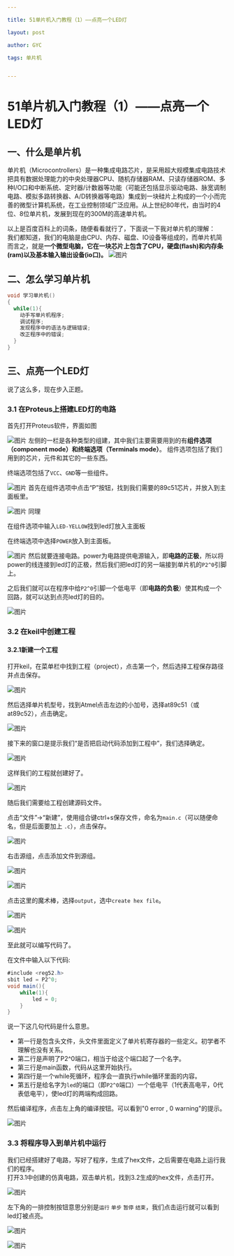 ```yaml
---

title: 51单片机入门教程（1）——点亮一个LED灯

layout: post

author: GYC

tags: 单片机


---
```

# 51单片机入门教程（1）——点亮一个LED灯
## 一、什么是单片机
单片机（Microcontrollers）是一种集成电路芯片，是采用超大规模集成电路技术把具有数据处理能力的中央处理器CPU、随机存储器RAM、只读存储器ROM、多种I/O口和中断系统、定时器/计数器等功能（可能还包括显示驱动电路、脉宽调制电路、模拟多路转换器、A/D转换器等电路）集成到一块硅片上构成的一个小而完善的微型计算机系统，在工业控制领域广泛应用。从上世纪80年代，由当时的4位、8位单片机，发展到现在的300M的高速单片机。    

以上是百度百科上的词条，随便看看就行了，下面说一下我对单片机的理解：      
我们都知道，我们的电脑是由CPU、内存、磁盘、IO设备等组成的，而单片机简而言之，就是**一个微型电脑，它在一块芯片上包含了CPU，硬盘(flash)和内存条(ram)以及基本输入输出设备(io口)。**
![图片](https://raw.githubusercontent.com/ChasorG/ChasorG.github.io/master/_posts/181027/1.png)
## 二、怎么学习单片机

``` Java
void 学习单片机()
{
  while(1){
    动手写单片机程序;
    调试程序;
    发现程序中的语法与逻辑错误;
    改正程序中的错误;
  }
}
```
## 三、点亮一个LED灯 
说了这么多，现在步入正题。
### 3.1 在Proteus上搭建LED灯的电路    

首先打开Proteus软件，界面如图    


![图片](https://raw.githubusercontent.com/ChasorG/ChasorG.github.io/master/_posts/181027/2.png)
左侧的一栏是各种类型的组建，其中我们主要需要用到的有**组件选项（component mode）**和**终端选项（Terminals mode）**。
组件选项包括了我们用到的芯片，元件和其它的一些东西。      

终端选项包括了`VCC`、`GND`等一些组件。    


![图片](https://raw.githubusercontent.com/ChasorG/ChasorG.github.io/master/_posts/181027/3.png)
首先在组件选项中点击“P”按钮，找到我们需要的89c51芯片，并放入到主面板里。    


![图片](https://raw.githubusercontent.com/ChasorG/ChasorG.github.io/master/_posts/181027/4.png)
同理    

在组件选项中输入`LED-YELLOW`找到led灯放入主面板    

在终端选项中选择`POWER`放入到主面板。    


![图片](https://raw.githubusercontent.com/ChasorG/ChasorG.github.io/master/_posts/181027/5.png)
然后就要连接电路。power为电路提供电源输入，即**电路的正极**，所以将power的线连接到led灯的正极，然后我们把led灯的另一端接到单片机的`P2^0`引脚上。    

之后我们就可以在程序中给`P2^0`引脚一个低电平（即**电路的负极**）使其构成一个回路，就可以达到点亮led灯的目的。    


![图片](https://raw.githubusercontent.com/ChasorG/ChasorG.github.io/master/_posts/181027/6.png)


### 3.2 在keil中创建工程
#### 3.2.1新建一个工程
打开keil，在菜单栏中找到工程（project），点击第一个，然后选择工程保存路径并点击保存。

![图片](https://raw.githubusercontent.com/ChasorG/ChasorG.github.io/master/_posts/181027/7.png)

然后选择单片机型号，找到Atmel点击左边的小加号，选择at89c51（或at89c52），点击确定。

![图片](https://raw.githubusercontent.com/ChasorG/ChasorG.github.io/master/_posts/181027/8.png)


接下来的窗口是提示我们“是否把启动代码添加到工程中”，我们选择确定。

![图片](https://raw.githubusercontent.com/ChasorG/ChasorG.github.io/master/_posts/181027/9.png)

这样我们的工程就创建好了。

![图片](https://raw.githubusercontent.com/ChasorG/ChasorG.github.io/master/_posts/181027/10.png)

随后我们需要给工程创建源码文件。    

点击“文件”->“新建”，使用组合键ctrl+s保存文件，命名为`main.c`（可以随便命名，但是后面要加上 `.c`），点击保存。

![图片](https://raw.githubusercontent.com/ChasorG/ChasorG.github.io/master/_posts/181027/11.png)

右击源组，点击添加文件到源组。

![图片](https://raw.githubusercontent.com/ChasorG/ChasorG.github.io/master/_posts/181027/12.png)

![图片](https://raw.githubusercontent.com/ChasorG/ChasorG.github.io/master/_posts/181027/13.png)

点击这里的魔术棒，选择`output`，选中`create hex file`。

![图片](https://raw.githubusercontent.com/ChasorG/ChasorG.github.io/master/_posts/181027/14.png)

![图片](https://raw.githubusercontent.com/ChasorG/ChasorG.github.io/master/_posts/181027/15.png)

至此就可以编写代码了。    

在文件中输入以下代码:    

``` Java
#include <reg52.h>
sbit led = P2^0;
void main(){
	while(1){
		led = 0;
	}
}
```
 说一下这几句代码是什么意思。    
- 第一行是包含头文件，头文件里面定义了单片机寄存器的一些定义。初学者不理解也没有关系。
- 第二行是声明了P2^0端口，相当于给这个端口起了一个名字。
- 第三行是main函数，代码从这里开始执行。
- 第四行是一个while死循环，程序会一直执行while循环里面的内容。
- 第五行是给名字为`led`的端口（即`P2^0`端口）一个低电平（1代表高电平，0代表低电平），使led灯的两端构成回路。

然后编译程序，点击左上角的编译按钮。可以看到"0 error , 0 warning"的提示。

![图片](https://raw.githubusercontent.com/ChasorG/ChasorG.github.io/master/_posts/181027/16.png)
### 3.3 将程序导入到单片机中运行    
我们已经搭建好了电路，写好了程序，生成了hex文件，之后需要在电路上运行我们的程序。    
打开3.1中创建的仿真电路，双击单片机，找到3.2生成的hex文件，点击打开。    

![图片](https://raw.githubusercontent.com/ChasorG/ChasorG.github.io/master/_posts/181027/17.png)

左下角的一排控制按钮意思分别是`运行` `单步` `暂停` `结束`，我们点击运行就可以看到led灯被点亮。

![图片](https://raw.githubusercontent.com/ChasorG/ChasorG.github.io/master/_posts/181027/18.png)

![图片](https://raw.githubusercontent.com/ChasorG/ChasorG.github.io/master/_posts/181027/19.png)
